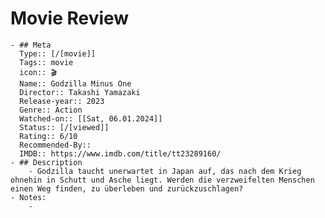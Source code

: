 # Movie Review
	- ## Meta
	  Type:: [/[movie]]
	  Tags:: movie
	  icon:: 🎬
	  Name:: Godzilla Minus One
	  Director:: Takashi Yamazaki
	  Release-year:: 2023
	  Genre:: Action
	  Watched-on:: [[Sat, 06.01.2024]]
	  Status:: [/[viewed]] 
	  Rating:: 6/10
	  Recommended-By::
	  IMDB:: https://www.imdb.com/title/tt23289160/
	- ## Description
		- Godzilla taucht unerwartet in Japan auf, das nach dem Krieg ohnehin in Schutt und Asche liegt. Werden die verzweifelten Menschen einen Weg finden, zu überleben und zurückzuschlagen?
	- Notes:
		-